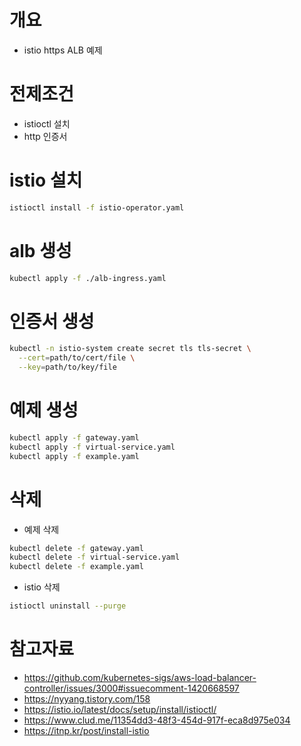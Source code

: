 # 개요
* istio https ALB 예제

# 전제조건
* istioctl 설치
* http 인증서

# istio 설치
```bash
istioctl install -f istio-operator.yaml
```

# alb 생성
```bash
kubectl apply -f ./alb-ingress.yaml
```

# 인증서 생성
```bash
kubectl -n istio-system create secret tls tls-secret \
  --cert=path/to/cert/file \
  --key=path/to/key/file
```

# 예제 생성
```bash
kubectl apply -f gateway.yaml
kubectl apply -f virtual-service.yaml
kubectl apply -f example.yaml
```

# 삭제
- 예제 삭제
```bash
kubectl delete -f gateway.yaml
kubectl delete -f virtual-service.yaml
kubectl delete -f example.yaml
```

- istio 삭제
```bash
istioctl uninstall --purge
```

# 참고자료
* https://github.com/kubernetes-sigs/aws-load-balancer-controller/issues/3000#issuecomment-1420668597
* https://nyyang.tistory.com/158
* https://istio.io/latest/docs/setup/install/istioctl/
* https://www.clud.me/11354dd3-48f3-454d-917f-eca8d975e034
* https://itnp.kr/post/install-istio